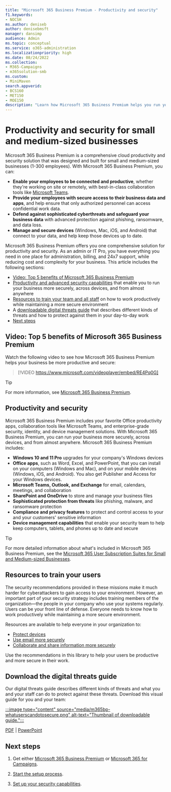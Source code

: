 ```yaml
---
title: "Microsoft 365 Business Premium - Productivity and security"
f1.keywords:
- NOCSH
ms.author: deniseb
author: denisebmsft
manager: dansimp
audience: Admin
ms.topic: conceptual
ms.service: o365-administration
ms.localizationpriority: high
ms.date: 08/24/2022
ms.collection: 
- M365-Campaigns
- m365solution-smb
ms.custom:
- MiniMaven
search.appverid:
- BCS160
- MET150
- MOE150
description: "Learn how Microsoft 365 Business Premium helps you run your business more securely with productivity and security."
---
```


# Productivity and security for small and medium-sized businesses 

Microsoft 365 Business Premium is a comprehensive cloud productivity and security solution that was designed and built for small and medium-sized businesses (1-300 employees). With Microsoft 365 Business Premium, you can:

- **Enable your employees to be connected and productive**, whether they're working on site or remotely, with best-in-class collaboration tools like [Microsoft Teams](create-teams-for-collaboration.md).
- **Provide your employees with secure access to their business data and apps**, and help ensure that only authorized personnel can access confidential work data.
- **Defend against sophisticated cyberthreats and safeguard your business data** with advanced protection against phishing, ransomware, and data loss.
- **Manage and secure devices** (Windows, Mac, iOS, and Android) that connect to your data, and help keep those devices up to date.

Microsoft 365 Business Premium offers you one comprehensive solution for productivity and security. As an admin or IT Pro, you have everything you need in one place for administration, billing, and 24x7 support, while reducing cost and complexity for your business. This article includes the following sections:

- [Video: Top 5 benefits of Microsoft 365 Business Premium](#video-top-5-benefits-of-microsoft-365-business-premium)
- [Productivity and advanced security capabilities](#productivity-and-security) that enable you to run your business more securely, across devices, and from almost anywhere
- [Resources to train your team and all staff](#resources-to-train-your-users) on how to work productively while maintaining a more secure environment
- A [downloadable digital threats guide](#download-the-digital-threats-guide) that describes different kinds of threats and how to protect against them in your day-to-day work
- [Next steps](#next-steps)

## Video: Top 5 benefits of Microsoft 365 Business Premium

Watch the following video to see how Microsoft 365 Business Premium helps your business be more productive and secure: <p>

> [!VIDEO https://www.microsoft.com/videoplayer/embed/RE4Pq0G]

> [!TIP]
> For more information, see [Microsoft 365 Business Premium](https://www.microsoft.com/microsoft-365/business/microsoft-365-business-premium?activetab=pivot:overviewtab).

## Productivity and security

Microsoft 365 Business Premium includes your favorite Office productivity apps, collaboration tools like Microsoft Teams, and enterprise-grade security, identity, and device management solutions. With Microsoft 365 Business Premium, you can run your business more securely, across devices, and from almost anywhere. Microsoft 365 Business Premium includes:

- **Windows 10 and 11 Pro** upgrades for your company's Windows devices
- **Office apps**, such as Word, Excel, and PowerPoint, that you can install on your computers (Windows and Mac), and on your mobile devices (Windows, iOS, and Android). You also get Publisher and Access for your Windows devices.
- **Microsoft Teams, Outlook, and Exchange** for email, calendars, meetings, and collaboration
- **SharePoint and OneDrive** to store and manage your business files
- **Sophisticated protection from threats** like phishing, malware, and ransomware protection
- **Compliance and privacy features** to protect and control access to your and your customers' sensitive information
- **Device management capabilities** that enable your security team to help keep computers, tablets, and phones up to date and secure

> [!TIP]
> For more detailed information about what's included in Microsoft 365 Business Premium, see the [Microsoft 365 User Subscription Suites for Small and Medium-sized Businesses](https://query.prod.cms.rt.microsoft.com/cms/api/am/binary/RWR6bM).

## Resources to train your users

The security recommendations provided in these missions make it much harder for cyberattackers to gain access to your environment. However, an important part of your security strategy includes training members of the organization&mdash;the people in your company who use your systems regularly. Users can be your front line of defense. Everyone needs to know how to work productively while maintaining a more secure environment.

Resources are available to help everyone in your organization to:

- [Protect devices](m365bp-devices-overview.md)
- [Use email more securely](m365bp-protect-email-overview.md)
- [Collaborate and share information more securely](m365bp-collaborate-share-securely.md)

Use the recommendations in this library to help your users be productive and more secure in their work.

## Download the digital threats guide

Our digital threats guide describes different kinds of threats and what you and your staff can do to protect against these threats. Download this visual guide for you and your team:

[:::image type="content" source="media/m365bp-whatuserscandotosecure.png" alt-text="Thumbnail of downloadable guide.":::](https://download.microsoft.com/download/9/1/f/91fa8f24-9953-4f33-9d87-a95624db5e0b/M365BPWhatCanUsersDoToSecure.pdf)

[PDF](https://download.microsoft.com/download/9/1/f/91fa8f24-9953-4f33-9d87-a95624db5e0b/M365BPWhatCanUsersDoToSecure.pdf) | [PowerPoint](https://download.microsoft.com/download/9/1/f/91fa8f24-9953-4f33-9d87-a95624db5e0b/M365BPWhatCanUsersDoToSecure.pptx)

## Next steps

1. Get either [Microsoft 365 Business Premium](get-microsoft-365-business-premium.md) or [Microsoft 365 for Campaigns](get-microsoft-365-campaigns.md).

2. [Start the setup process](m365bp-setup-overview.md).

3. [Set up your security capabilities](m365bp-security-overview.md).
